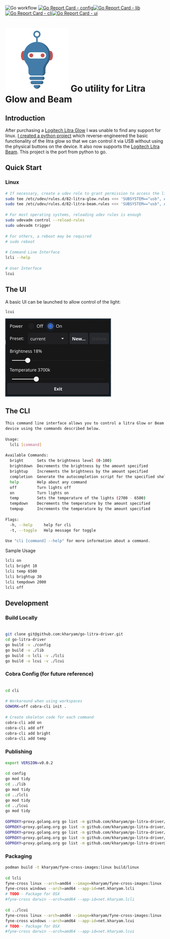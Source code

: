 

![Go workflow](https://github.com/kharyam/go-litra-driver/actions/workflows/go.yml/badge.svg) [![Go Report Card - config](https://goreportcard.com/badge/github.com/kharyam/go-litra-driver/config)](https://goreportcard.com/report/github.com/kharyam/go-litra-driver/config)[![Go Report Card - lib](https://goreportcard.com/badge/github.com/kharyam/go-litra-driver/lib)](https://goreportcard.com/report/github.com/kharyam/go-litra-driver/lib)[![Go Report Card - cli](https://goreportcard.com/badge/github.com/kharyam/go-litra-driver/cli)](https://goreportcard.com/report/github.com/kharyam/go-litra-driver/cli)[![Go Report Card - ui](https://goreportcard.com/badge/github.com/kharyam/go-litra-driver/ui)](https://goreportcard.com/report/github.com/kharyam/go-litra-driver/ui)

# <img src="ui/Icon.png" alt="logo" width="200"/> Go utility for Litra Glow and Beam

## Introduction

After purchasing a [Logitech Litra Glow](https://www.logitech.com/en-us/products/lighting/litra-glow.946-000001.html) I was unable to find any support for linux. [I created a python project](https://github.com/kharyam/litra-driver) which reverse-engineered the basic functionality of the litra glow so that we can control it via USB without using the physical buttons on the device. It also now supports the [Logitech Litra Beam](https://www.logitech.com/en-us/products/lighting/litra-beam.946-000006.html). This project is the port from python to go.


## Quick Start

### Linux
```bash
# If necessary, create a udev role to grant permission to access the light
sudo tee /etc/udev/rules.d/82-litra-glow.rules <<< 'SUBSYSTEM=="usb", ATTR{idVendor}=="046d", ATTR{idProduct}=="c900",MODE="0666"'
sudo tee /etc/udev/rules.d/82-litra-beam.rules <<< 'SUBSYSTEM=="usb", ATTR{idVendor}=="046d", ATTR{idProduct}=="c901",MODE="0666"'

# For most operating systems, reloading udev rules is enough
sudo udevadm control --reload-rules
sudo udevadm trigger

# For others, a reboot may be required
# sudo reboot

# Command Line Interface
lcli --help

# User Interface
lcui

```

## The UI
A basic UI can be launched to allow control of the light:

```bash
lcui
```

![lcui Screen Shot](images/lcui.png)

## The CLI

```bash
This command line interface allows you to control a litra Glow or Beam 
device using the commands described below.

Usage:
  lcli [command]

Available Commands:
  bright      Sets the brightness level (0-100)
  brightdown  Decrements the brightness by the amount specified
  brightup    Increments the brightness by the amount specified
  completion  Generate the autocompletion script for the specified shell
  help        Help about any command
  off         Turn lights off
  on          Turn lights on
  temp        Sets the temperature of the lights (2700 - 6500)
  tempdown    Decrements the temperature by the amount specified
  tempup      Increments the temperature by the amount specified

Flags:
  -h, --help     help for cli
  -t, --toggle   Help message for toggle

Use "cli [command] --help" for more information about a command.
```

Sample Usage
```bash
lcli on
lcli bright 10
lcli temp 6500
lcli brightup 30
lcli tempdown 2000
lcli off
```

## Development

### Build Locally

```bash

git clone git@github.com:kharyam/go-litra-driver.git
cd go-litra-driver
go build -v ./config
go build -v ./lib
go build -o lcli -v ./lcli
go build -o lcui -v ./lcui
```

### Cobra Config (for future reference)

```bash

cd cli

# Workaround when using workspaces
GOWORK=off cobra-cli init .

# Create skeleton code for each command
cobra-cli add on
cobra-cli add off
cobra-cli add bright
cobra-cli add temp
```

### Publishing

```bash
export VERSION=v0.0.2

cd config
go mod tidy
cd ../lib
go mod tidy
cd ../lcli
go mod tidy
cd ../lcui
go mod tidy

GOPROXY=proxy.golang.org go list -m github.com/kharyam/go-litra-driver/config@${VERSION}
GOPROXY=proxy.golang.org go list -m github.com/kharyam/go-litra-driver/lib@${VERSION}
GOPROXY=proxy.golang.org go list -m github.com/kharyam/go-litra-driver/lcli@${VERSION}
GOPROXY=proxy.golang.org go list -m github.com/kharyam/go-litra-driver/lcui@${VERSION}
GOPROXY=proxy.golang.org go list -m github.com/kharyam/go-litra-driver@${VERSION}
```

### Packaging
```bash
podman build -t kharyam/fyne-cross-images:linux build/linux

cd lcli
fyne-cross linux --arch=amd64 --image=kharyam/fyne-cross-images:linux --app-id=net.kharyam.lcli
fyne-cross windows --arch=amd64 --app-id=net.kharyam.lcli
# TODO - Package for OSX
#fyne-cross darwin --arch=amd64 --app-id=net.kharyam.lcli

cd ../lcui
fyne-cross linux --arch=amd64 --image=kharyam/fyne-cross-images:linux --app-id=net.kharyam.lcui
fyne-cross windows --arch=amd64 --app-id=net.kharyam.lcui
# TODO - Package for OSX
#fyne-cross darwin --arch=amd64 --app-id=net.kharyam.lcui
```
